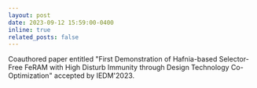 ```yaml
---
layout: post
date: 2023-09-12 15:59:00-0400
inline: true
related_posts: false
---
```


Coauthored paper entitled "First Demonstration of Hafnia-based Selector-Free FeRAM with High Disturb Immunity through Design Technology Co-Optimization" accepted by IEDM'2023.
